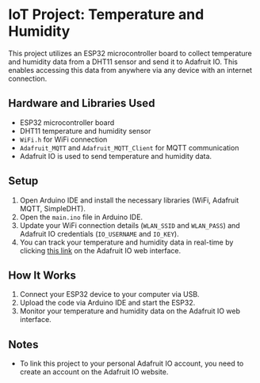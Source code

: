 # IoT Project: Temperature and Humidity

This project utilizes an ESP32 microcontroller board to collect temperature and humidity data from a DHT11 sensor and send it to Adafruit IO. This enables accessing this data from anywhere via any device with an internet connection.

## Hardware and Libraries Used

- ESP32 microcontroller board
- DHT11 temperature and humidity sensor
- `WiFi.h` for WiFi connection
- `Adafruit_MQTT` and `Adafruit_MQTT_Client` for MQTT communication
- Adafruit IO is used to send temperature and humidity data.

## Setup

1. Open Arduino IDE and install the necessary libraries (WiFi, Adafruit MQTT, SimpleDHT).
2. Open the `main.ino` file in Arduino IDE.
3. Update your WiFi connection details (`WLAN_SSID` and `WLAN_PASS`) and Adafruit IO credentials (`IO_USERNAME` and `IO_KEY`).
4. You can track your temperature and humidity data in real-time by clicking [this link](https://io.adafruit.com/tunahangezer/dashboards/temp-and-humu) on the Adafruit IO web interface.

## How It Works

1. Connect your ESP32 device to your computer via USB.
2. Upload the code via Arduino IDE and start the ESP32.
3. Monitor your temperature and humidity data on the Adafruit IO web interface.

## Notes

- To link this project to your personal Adafruit IO account, you need to create an account on the Adafruit IO website.
